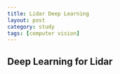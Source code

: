 ```yaml
---
title: Lidar Deep Learning
layout: post
category: study
tags: [computer vision]
---
```




## Deep Learning for Lidar
